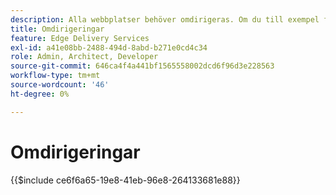 ```yaml
---
description: Alla webbplatser behöver omdirigeras. Om du till exempel flyttar eller tar bort innehåll vill du att användarna fortfarande ska kunna hitta det eller det näst bästa. Mer information om hur du tar bort innehåll finns i dokumentredigering och publicering av innehåll.
title: Omdirigeringar
feature: Edge Delivery Services
exl-id: a41e08bb-2488-494d-8abd-b271e0cd4c34
role: Admin, Architect, Developer
source-git-commit: 646ca4f4a441bf1565558002dcd6f96d3e228563
workflow-type: tm+mt
source-wordcount: '46'
ht-degree: 0%

---
```


# Omdirigeringar

{{$include ce6f6a65-19e8-41eb-96e8-264133681e88}}
